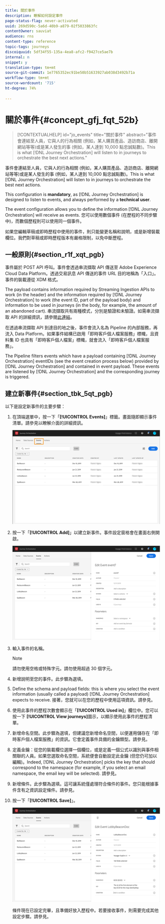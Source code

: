```yaml
---
title: 關於事件
description: 瞭解如何設定事件
page-status-flag: never-activated
uuid: 269d590c-5a6d-40b9-a879-02f5033863fc
contentOwner: sauviat
audience: rns
content-type: reference
topic-tags: journeys
discoiquuid: 5df34f55-135a-4ea8-afc2-f9427ce5ae7b
internal: n
snippet: y
translation-type: tm+mt
source-git-commit: 1e7765352ec91be50b51633927ab038d3492b71a
workflow-type: tm+mt
source-wordcount: '715'
ht-degree: 74%

---
```



# 關於事件{#concept_gfj_fqt_52b}

>[!CONTEXTUALHELP]
>id="jo_events"
>title="關於事件"
>abstract="事件會連結至人員，它與人的行為相關 (例如，某人購買產品、造訪商店、離開網站等等)或是某人發生的事 (例如，某人達到 10,000 點忠誠點數)。This is what [!DNL Journey Orchestration] will listen to in journeys to orchestrate the best next actions."

事件會連結至人員，它與人的行為相關 (例如，某人購買產品、造訪商店、離開網站等等)或是某人發生的事 (例如，某人達到 10,000 點忠誠點數)。This is what [!DNL Journey Orchestration] will listen to in journeys to orchestrate the best next actions.

This configuration is **mandatory**, as [!DNL Journey Orchestration] is designed to listen to events, and always performed by a **technical user**.

The event configuration allows you to define the information [!DNL Journey Orchestration] will receive as events. 您可以使用數個事件 (在歷程的不同步驟中)，而數個歷程則可以使用同一個事件。

如果您編輯草稿或即時歷程中使用的事件，則只能變更名稱和說明，或是新增裝載欄位。我們對草稿或即時歷程版本有嚴格限制，以免中斷歷程。

## 一般原則{#section_r1f_xqt_pgb}

事件屬於 POST API 呼叫。事件會透過串流擷取 API 傳送至 Adobe Experience Cloud Data Platform。透過交易訊息 API 傳送的事件 URL 目的地稱為「入口」。事件的裝載遵從 XDM 格式。

The payload contains information required by Streaming Ingestion APIs to work (in the header) and the information required by [!DNL Journey Orchestration] to work (the event ID, part of the payload body) and information to be used in journeys (in the body, for example, the amount of an abandoned cart). 串流擷取共有兩種模式，分別是驗證和未驗證。如需串流擷取 API 的詳細資訊，請參閱[此連結](https://docs.adobe.com/content/help/zh-Hant/experience-platform/xdm/api/getting-started.html)。

在透過串流擷取 API 到達目的地之後，事件會流入名為 Pipeline 的內部服務，再流入 Data Platform。如果事件結構已啟用「即時客戶個人檔案服務」標幟，且資料集 ID 也具有「即時客戶個人檔案」標幟，就會流入「即時客戶個人檔案服務」。

The Pipeline filters events which have a payload containing [!DNL Journey Orchestration] eventIDs (see the event creation process below) provided by [!DNL Journey Orchestration] and contained in event payload. These events are listened by [!DNL Journey Orchestration] and the corresponding journey is triggered.

## 建立新事件{#section_tbk_5qt_pgb}

以下是設定新事件的主要步驟：

1. 在頂端選單中，按一下「**[!UICONTROL Events]**」標籤。畫面隨即顯示事件清單。請參見[](../about/user-interface.md)以瞭解介面的詳細資訊。

   ![](../assets/journey5.png)

1. 按一下「**[!UICONTROL Add]**」以建立新事件。事件設定窗格會在畫面右側開啟。

   ![](../assets/journey6.png)

1. 輸入事件的名稱。

   >[!NOTE]
   >
   >請勿使用空格或特殊字元。請勿使用超過 30 個字元。

1. 新增說明至您的事件。此步驟為選填。
1. Define the schema and payload fields: this is where you select the event information (usually called a payload) [!DNL Journey Orchestration] expects to receive. 接著，您就可以在您的歷程中使用這項資訊。請參見[](../event/defining-the-payload-fields.md)。
1. 使用此事件的歷程次數會顯示在「**[!UICONTROL Used in]**」欄位中。您可以按一下 **[!UICONTROL View journeys]**&#x200B;圖示，以顯示使用此事件的歷程清單。
1. 新增命名空間。此步驟為選填，但建議您新增命名空間，以便運用儲存在「即時客戶個人檔案服務」的資訊。它會定義事件具備的金鑰類型。請參見[](../event/selecting-the-namespace.md)。
1. 定義金鑰：從您的裝載欄位選擇一個欄位，或是定義一個公式以識別與事件相關聯的人員。如果您選取命名空間，系統便會自動設定此金鑰 (但您仍可加以編輯)。Indeed, [!DNL Journey Orchestration] picks the key that should correspond to the namespace (for example, if you select an email namespace, the email key will be selected). 請參見[](../event/defining-the-event-key.md)。
1. 新增條件。此步驟為選填。這可讓系統僅處理符合條件的事件。您只能根據事件含有之資訊設定條件。請參見[](../event/adding-a-condition.md)。
1. 按一下「**[!UICONTROL Save]**」。

   ![](../assets/journey7.png)

   條件現在已設定完畢，且準備好放入歷程中。若要接收事件，則需要完成其他設定步驟。請參見[](../event/additional-steps-to-send-events-to-journey-orchestration.md)。
